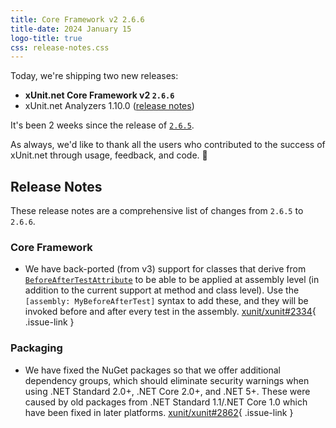 ```yaml
---
title: Core Framework v2 2.6.6
title-date: 2024 January 15
logo-title: true
css: release-notes.css
---
```


Today, we're shipping two new releases:

* **xUnit.net Core Framework v2 `2.6.6`**
* xUnit.net Analyzers 1.10.0 ([release notes](/releases/analyzers/1.10.0))

It's been 2 weeks since the release of [`2.6.5`](2.6.5).

As always, we'd like to thank all the users who contributed to the success of xUnit.net through usage, feedback, and code. 🎉

## Release Notes

These release notes are a comprehensive list of changes from `2.6.5` to `2.6.6`.

### Core Framework

* We have back-ported (from v3) support for classes that derive from [`BeforeAfterTestAttribute`](https://github.com/xunit/xunit/blob/v2/src/xunit.core/Sdk/BeforeAfterTestAttribute.cs) to be able to be applied at assembly level (in addition to the current support at method and class level). Use the `[assembly: MyBeforeAfterTest]` syntax to add these, and they will be invoked before and after every test in the assembly. [xunit/xunit#2334](https://github.com/xunit/xunit/issues/2334){ .issue-link }

### Packaging

* We have fixed the NuGet packages so that we offer additional dependency groups, which should eliminate security warnings when using .NET Standard 2.0+, .NET Core 2.0+, and .NET 5+. These were caused by old packages from .NET Standard 1.1/.NET Core 1.0 which have been fixed in later platforms. [xunit/xunit#2862](https://github.com/xunit/xunit/issues/2862){ .issue-link }
